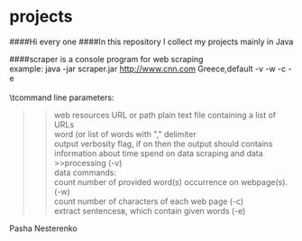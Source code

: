 projects
========
####Hi every one 
####In this repository I collect my projects mainly in Java

####scraper 
is a console program for web scraping<br/>
example: java -jar scraper.jar http://www.cnn.com Greece,default -v -w -c -e<br/>  
\tcommand line parameters:<br/>
>>web resources URL or path plain text file containing a list of URLs<br/>
>>word (or list of words with "," delimiter<br/>
>>output verbosity flag,  if on then the output should contains information about time spend on data scraping and data     >>processing (-v)<br/>
>data commands:<br/>
>>count number of provided word(s) occurrence on webpage(s). (-w)<br/>
>>count number of characters of each web page (-c)<br/>
>>extract sentencesв, which contain given words (-e)<br/>



Pasha Nesterenko
